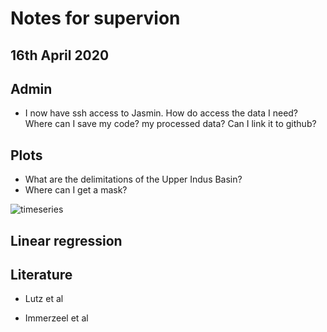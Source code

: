 # Notes for supervion

## 16th April 2020

## Admin

* I now have ssh access to Jasmin. How do access the data I need? Where can I save my code? my processed data? Can I link it to github?

## Plots

* What are the delimitations of the Upper Indus Basin?
* Where can I get a mask?

![timeseries](https://drive.google.com/file/d/1wRR3kXSainSLjdtwgnYXEK20ZZs8eXIE/view?usp=sharing)

## Linear regression


## Literature

* Lutz et al

* Immerzeel et al

